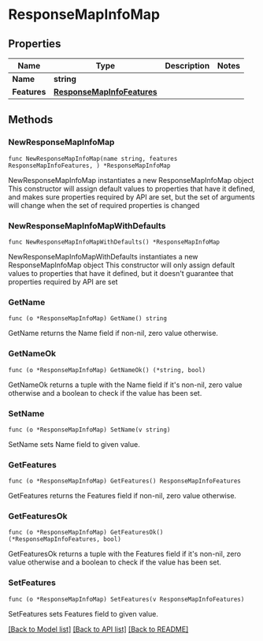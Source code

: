 # ResponseMapInfoMap

## Properties

Name | Type | Description | Notes
------------ | ------------- | ------------- | -------------
**Name** | **string** |  | 
**Features** | [**ResponseMapInfoFeatures**](ResponseMapInfoFeatures.md) |  | 

## Methods

### NewResponseMapInfoMap

`func NewResponseMapInfoMap(name string, features ResponseMapInfoFeatures, ) *ResponseMapInfoMap`

NewResponseMapInfoMap instantiates a new ResponseMapInfoMap object
This constructor will assign default values to properties that have it defined,
and makes sure properties required by API are set, but the set of arguments
will change when the set of required properties is changed

### NewResponseMapInfoMapWithDefaults

`func NewResponseMapInfoMapWithDefaults() *ResponseMapInfoMap`

NewResponseMapInfoMapWithDefaults instantiates a new ResponseMapInfoMap object
This constructor will only assign default values to properties that have it defined,
but it doesn't guarantee that properties required by API are set

### GetName

`func (o *ResponseMapInfoMap) GetName() string`

GetName returns the Name field if non-nil, zero value otherwise.

### GetNameOk

`func (o *ResponseMapInfoMap) GetNameOk() (*string, bool)`

GetNameOk returns a tuple with the Name field if it's non-nil, zero value otherwise
and a boolean to check if the value has been set.

### SetName

`func (o *ResponseMapInfoMap) SetName(v string)`

SetName sets Name field to given value.


### GetFeatures

`func (o *ResponseMapInfoMap) GetFeatures() ResponseMapInfoFeatures`

GetFeatures returns the Features field if non-nil, zero value otherwise.

### GetFeaturesOk

`func (o *ResponseMapInfoMap) GetFeaturesOk() (*ResponseMapInfoFeatures, bool)`

GetFeaturesOk returns a tuple with the Features field if it's non-nil, zero value otherwise
and a boolean to check if the value has been set.

### SetFeatures

`func (o *ResponseMapInfoMap) SetFeatures(v ResponseMapInfoFeatures)`

SetFeatures sets Features field to given value.



[[Back to Model list]](../README.md#documentation-for-models) [[Back to API list]](../README.md#documentation-for-api-endpoints) [[Back to README]](../README.md)


